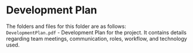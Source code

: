 # Development Plan

The folders and files for this folder are as follows:  
`DevelopmentPlan.pdf` - Development Plan for the project. It contains details regarding team meetings, communication, roles, workflow, and technology used.
